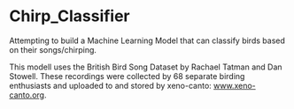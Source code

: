 # Chirp_Classifier
Attempting to build a Machine Learning Model that can classify birds based on their songs/chirping.

This modell uses the British Bird Song Dataset by Rachael Tatman and Dan Stowell.
These recordings were collected by 68 separate birding enthusiasts and uploaded to and stored by xeno-canto: www.xeno-canto.org.
